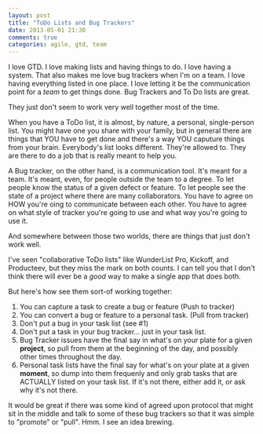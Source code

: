```yaml
---
layout: post
title: "ToDo Lists and Bug Trackers"
date: 2013-05-01 21:30
comments: true
categories: agile, gtd, team
---
```


I love GTD.  I love making lists and having things to do.  I love having a system.  That also makes me love bug trackers when I'm on a team.  I love having everything listed in one place.  I love letting it be the communication point for a <em>team</em> to get things done.  Bug Trackers and To Do lists are great.

They just don't seem to work very well together most of the time.

When you have a ToDo list, it is almost, by nature, a personal, single-person list.  You might have one you share with your family, but in general there are things that YOU have to get done and there's a way YOU caputure things from your brain.  Everybody's list looks different.  They're allowed to.  They are there to do a job that is really meant to help you.  

A Bug tracker, on the other hand, is a communication tool.  It's meant for a team.  It's meant, even, for people outside the team to a degree.  To let people know the status of a given defect or feature.  To let people see the state of a project where there are many collaborators.  You have to agree on HOW you're oing to communicate between each other.  You have to agree on what style of tracker you're going to use and what way you're going to use it.

And somewhere between those two worlds, there are things that just don't work well.  

I've seen "collaborative ToDo lists" like WunderList Pro, Kickoff,  and Producteev, but they miss the mark on both counts.  I can tell you that I don't think there will ever be a *good* way to make a single app that does both.

But here's how see them sort-of working together:

1. You can capture a task to create a bug or feature (Push to tracker)
2. You can convert a bug or feature to a personal task.  (Pull from tracker)
3. Don't put a bug in your task list (see #1)
4. Don't put a task in your bug tracker... just in your task list.
5. Bug Tracker issues have the final say in what's on your plate for a given **project**, so pull from them at the beginning of the day, and possibly other times throughout the day.
6. Personal task lists have the final say for what's on your plate at a given **moment**, so dump into them frequenly and only grab tasks that are ACTUALLY listed on your task list. If it's not there, either add it, or ask why it's not there.

It would be great if there was some kind of agreed upon protocol that might sit in the middle and talk to some of these bug trackers so that it was simple to "promote" or "pull".  Hmm.  I see an idea brewing.

